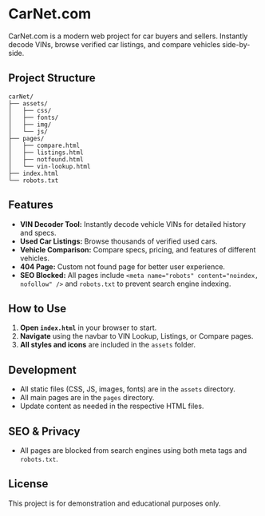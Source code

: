 # CarNet.com

CarNet.com is a modern web project for car buyers and sellers. Instantly decode VINs, browse verified car listings, and compare vehicles side-by-side.

## Project Structure

```
carNet/
├── assets/
│   ├── css/
│   ├── fonts/
│   ├── img/
│   └── js/
├── pages/
│   ├── compare.html
│   ├── listings.html
│   ├── notfound.html
│   └── vin-lookup.html
├── index.html
└── robots.txt
```

## Features

- **VIN Decoder Tool:** Instantly decode vehicle VINs for detailed history and specs.
- **Used Car Listings:** Browse thousands of verified used cars.
- **Vehicle Comparison:** Compare specs, pricing, and features of different vehicles.
- **404 Page:** Custom not found page for better user experience.
- **SEO Blocked:** All pages include `<meta name="robots" content="noindex, nofollow" />` and `robots.txt` to prevent search engine indexing.

## How to Use

1. **Open `index.html`** in your browser to start.
2. **Navigate** using the navbar to VIN Lookup, Listings, or Compare pages.
3. **All styles and icons** are included in the `assets` folder.

## Development

- All static files (CSS, JS, images, fonts) are in the `assets` directory.
- All main pages are in the `pages` directory.
- Update content as needed in the respective HTML files.

## SEO & Privacy

- All pages are blocked from search engines using both meta tags and `robots.txt`.

## License

This project is for demonstration and educational purposes only.